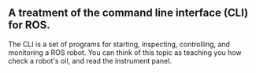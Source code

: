 ## A treatment of the command line interface (CLI) for ROS.

The CLI is a set of programs for starting, inspecting, controlling, and
monitoring a ROS robot. You can think of this topic as teaching you how check a
robot's oil, and read the instrument panel.

